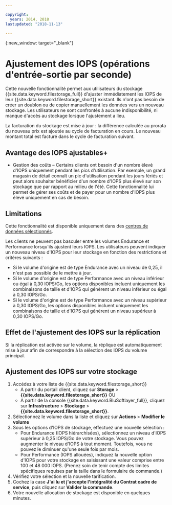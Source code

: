 ```yaml
---

copyright:
  years: 2014, 2018
lastupdated: "2018-11-13"

---
```

{:new_window: target="_blank"}

# Ajustement des IOPS (opérations d'entrée-sortie par seconde)

Cette nouvelle fonctionnalité permet aux utilisateurs du stockage {{site.data.keyword.filestorage_full}} d'ajuster immédiatement les IOPS de leur {{site.data.keyword.filestorage_short}} existant. Ils n'ont pas besoin de créer un doublon ou de copier manuellement les données vers un nouveau stockage. Les utilisateurs ne sont confrontés à aucune indisponibilité, ni manque d'accès au stockage lorsque l'ajustement a lieu.

La facturation du stockage est mise à jour : la différence calculée au prorata du nouveau prix est ajoutée au cycle de facturation en cours. Le nouveau montant total est facturé dans le cycle de facturation suivant.


## Avantage des IOPS ajustables+

- Gestion des coûts – Certains clients ont besoin d'un nombre élevé d'IOPS uniquement pendant les pics d'utilisation. Par exemple, un grand magasin de détail connaît un pic d'utilisation pendant les jours fériés et peut alors souhaiter bénéficier d'un nombre d'IOPS plus élevé sur son stockage que par rapport au milieu de l'été. Cette fonctionnalité lui permet de gérer ses coûts et de payer pour un nombre d'IOPS plus élevé uniquement en cas de besoin.

## Limitations

Cette fonctionnalité est disponible uniquement dans des [centres de données sélectionnés](new-ibm-block-and-file-storage-location-and-features.html).

Les clients ne peuvent pas basculer entre les volumes Endurance et Performance lorsqu'ils ajustent leurs IOPS. Les utilisateurs peuvent indiquer un nouveau niveau d'IOPS pour leur stockage en fonction des restrictions et critères suivants :

- Si le volume d'origine est de type Endurance avec un niveau de 0,25, il n'est pas possible de le mettre à jour.
- Si le volume d'origine est de type Performance avec un niveau inférieur ou égal à 0,30 IOPS/Go, les options disponibles incluent uniquement les combinaisons de taille et d'IOPS qui génèrent un niveau inférieur ou égal à 0,30 IOPS/Go.
- Si le volume d'origine est de type Performance avec un niveau supérieur à 0,30 IOPS/Go, les options disponibles incluent uniquement les combinaisons de taille et d'IOPS qui génèrent un niveau supérieur à 0,30 IOPS/Go.

## Effet de l'ajustement des IOPS sur la réplication

Si la réplication est activée sur le volume, la réplique est automatiquement mise à jour afin de correspondre à la sélection des IOPS du volume principal.

## Ajustement des IOPS sur votre stockage

1. Accédez à votre liste de {{site.data.keyword.filestorage_short}}
    - A partir du portail client, cliquez sur **Storage** > **{{site.data.keyword.filestorage_short}}** OU
    - A partir de la console {{site.data.keyword.BluSoftlayer_full}}, cliquez sur **Infrastructure** > **Stockage** > **{{site.data.keyword.filestorage_short}}**.
2. Sélectionnez le volume dans la liste et cliquez sur **Actions** > **Modifier le volume**
3. Sous les options d'IOPS de stockage, effectuez une nouvelle sélection :
    - Pour Endurance (IOPS hiérarchisées), sélectionnez un niveau d'IOPS supérieur à 0,25 IOPS/Go de votre stockage. Vous pouvez augmenter le niveau d'IOPS à tout moment. Toutefois, vous ne pouvez le diminuer qu'une seule fois par mois.
    - Pour Performance (IOPS allouées), indiquez la nouvelle option d'IOPS pour votre stockage en saisissant une valeur comprise entre 100 et 48 000 IOPS. (Prenez soin de tenir compte des limites spécifiques requises par la taille dans le formulaire de commande.)
4. Vérifiez votre sélection et la nouvelle tarification.
5. Cochez la case **J'ai lu et j'accepte l'intégralité du Contrat cadre de service**, puis cliquez sur **Valider la commande**.
6. Votre nouvelle allocation de stockage est disponible en quelques minutes.
